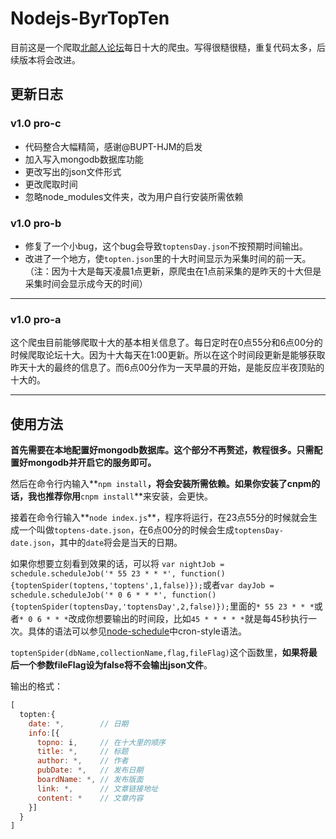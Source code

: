# Nodejs-ByrTopTen

目前这是一个爬取[北邮人论坛](http://bbs.byr.cn)每日十大的爬虫。写得很糙很糙，重复代码太多，后续版本将会改进。

## 更新日志

### v1.0 pro-c

- 代码整合大幅精简，感谢@BUPT-HJM的启发
- 加入写入mongodb数据库功能
- 更改写出的json文件形式
- 更改爬取时间
- 忽略node_modules文件夹，改为用户自行安装所需依赖

### v1.0 pro-b

- 修复了一个小bug，这个bug会导致`toptensDay.json`不按预期时间输出。
- 改进了一个地方，使`topten.json`里的十大时间显示为采集时间的前一天。（注：因为十大是每天凌晨1点更新，原爬虫在1点前采集的是昨天的十大但是采集时间会显示成今天的时间）

------

### v1.0 pro-a

这个爬虫目前能够爬取十大的基本相关信息了。每日定时在0点55分和6点00分的时候爬取论坛十大。因为十大每天在1:00更新。所以在这个时间段更新是能够获取昨天十大的最终的信息了。而6点00分作为一天早晨的开始，是能反应半夜顶贴的十大的。

------

## 使用方法

**首先需要在本地配置好mongodb数据库。这个部分不再赘述，教程很多。只需配置好mongodb并开启它的服务即可。**

然后在命令行内输入**`npm install`**，将会安装所需依赖。如果你安装了cnpm的话，我也推荐你用**`cnpm install`**来安装，会更快。  

接着在命令行输入**`node index.js`**，程序将运行，在23点55分的时候就会生成一个叫做`toptens-date.json`，在6点00分的时候会生成`toptensDay-date.json`，其中的`date`将会是当天的日期。  

如果你想要立刻看到效果的话，可以将
`var nightJob = schedule.scheduleJob('* 55 23 * * *', function(){toptenSpider(toptens,'toptens',1,false)});`或者`var dayJob = schedule.scheduleJob('* 0 6 * * *', function(){toptenSpider(toptensDay,'toptensDay',2,false)});`里面的`* 55 23 * * *`或者`* 0 6 * * *`改成你想要输出的时间段，比如`45 * * * * *`就是每45秒执行一次。具体的语法可以参见[node-schedule](https://github.com/node-schedule/node-schedule#cron-style-scheduling)中cron-style语法。  

`toptenSpider(dbName,collectionName,flag,fileFlag)`这个函数里，**如果将最后一个参数fileFlag设为false将不会输出json文件**。

输出的格式：  

```js
[
  topten:{
    date: *,        // 日期
    info:[{
      topno: i,     // 在十大里的顺序
      title: *,     // 标题
      author: *,    // 作者
      pubDate: *,   // 发布日期
      boardName: *, // 发布版面
      link: *,      // 文章链接地址
      content: *    // 文章内容
    }]
  }
]
```